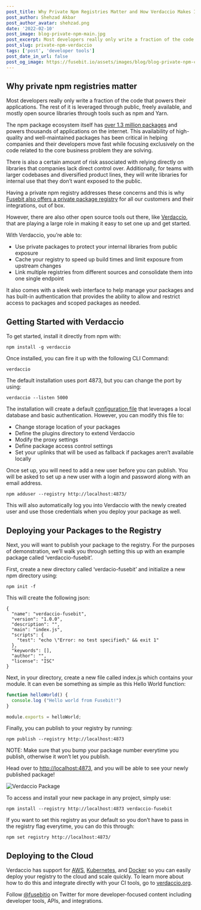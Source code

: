 ```yaml
---
post_title: Why Private Npm Registries Matter and How Verdaccio Makes It Easy
post_author: Shehzad Akbar
post_author_avatar: shehzad.png
date: '2022-02-10'
post_image: blog-private-npm-main.jpg
post_excerpt: Most developers really only write a fraction of the code that powers their applications, the rest of it comes from public registries like npm and yarn. While useful, you should consider setting up a private registry to protect against unforeseen circumstances and enhance collaboration across your team.
post_slug: private-npm-verdaccio
tags: ['post', 'developer tools']
post_date_in_url: false
post_og_image: https://fusebit.io/assets/images/blog/blog-private-npm-card.png
---
```


## Why private npm registries matter

Most developers really only write a fraction of the code that powers their applications. The rest of it is leveraged through public, freely available, and mostly open source libraries through tools such as npm and Yarn. 

The npm package ecosystem itself has [over 1.3 million packages](https://blog.npmjs.org/post/615388323067854848/so-long-and-thanks-for-all-the-packages.html) and powers thousands of applications on the internet. This availability of high-quality and well-maintained packages has been critical in helping companies and their developers move fast while focusing exclusively on the code related to the core business problem they are solving. 

There is also a certain amount of risk associated with relying directly on libraries that companies lack direct control over. Additionally, for teams with larger codebases and diversified product lines, they will write libraries for internal use that they don’t want exposed to the public.

Having a private npm registry addresses these concerns and this is why [Fusebit also offers a private package registry](https://developer.fusebit.io/docs/private-package-registry) for all our customers and their integrations, out of box. 

However, there are also other open source tools out there, like [Verdaccio](https://verdaccio.org/), that are playing a large role in making it easy to set one up and get started. 

With Verdaccio, you’re able to:

* Use private packages to protect your internal libraries from public exposure
* Cache your registry to speed up build times and limit exposure from upstream changes
* Link multiple registries from different sources and consolidate them into one single endpoint

It also comes with a sleek web interface to help manage your packages and has built-in authentication that provides the ability to allow and restrict access to packages and scoped packages as needed.

## Getting Started with Verdaccio

To get started, install it directly from npm with:

```npm install -g verdaccio```

Once installed, you can fire it up with the following CLI Command:

```verdaccio```

The default installation uses port 4873, but you can change the port by using:

```verdaccio --listen 5000```

The installation will create a default [configuration file](https://verdaccio.org/docs/configuration) that leverages a local database and basic authentication. However, you can modify this file to: 

* Change storage location of your packages
* Define the plugins directory to extend Verdaccio
* Modify the proxy settings
* Define package access control settings
* Set your uplinks that will be used as fallback if packages aren’t available locally

Once set up, you will need to add a new user before you can publish. You will be asked to set up a new user with a login and password along with an email address. 

```npm adduser --registry http://localhost:4873/```

This will also automatically log you into Verdaccio with the newly created user and use those credentials when you deploy your package as well. 

## Deploying your Packages to the Registry

Next, you will want to publish your package to the registry. For the purposes of demonstration, we’ll walk you through setting this up with an example package called ‘verdaccio-fusebit’.

First, create a new directory called ‘verdacio-fusebit’ and initialize a new npm directory using:

```npm init -f ``` 

This will create the following json:

```
{
  "name": "verdaccio-fusebit",
  "version": "1.0.0",
  "description": "",
  "main": "index.js",
  "scripts": {
    "test": "echo \"Error: no test specified\" && exit 1"
  },
  "keywords": [],
  "author": "",
  "license": "ISC"
}
```

Next, in your directory, create a new file called index.js which contains your module. It can even be something as simple as this Hello World function:

```javascript
function helloWorld() {
  console.log ("Hello world from Fusebit!")
}

module.exports = helloWorld;
```

Finally, you can publish to your registry by running:

```npm publish --registry http://localhost:4873```

NOTE: Make sure that you bump your package number everytime you publish, otherwise it won’t let you publish.

Head over to [http://localhost:4873](http://localhost:4873), and you will be able to see your newly published package!

![Verdaccio Package](blog-private-npm-plugin.gif "Verdaccio Package")

To access and install your new package in any project, simply use: 

```npm install --registry http://localhost:4873 verdaccio-fusebit```

If you want to set this registry as your default so you don’t have to pass in the registry flag everytime, you can do this through:

```npm set registry http://localhost:4873/```

## Deploying to the Cloud

Verdaccio has support for [AWS](https://verdaccio.org/docs/amazon), [Kubernetes](https://verdaccio.org/docs/kubernetes), and [Docker](https://verdaccio.org/docs/docker) so you can easily deploy your registry to the cloud and scale quickly. To learn more about how to do this and integrate directly with your CI tools, go to [verdaccio.org](https://verdaccio.org).

Follow [@fusebitio](https://twitter.com/fusebitio) on Twitter for more developer-focused content including developer tools, APIs, and integrations.

